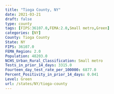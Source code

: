 ```yaml
---
title: "Tioga County, NY"
date: 2021-03-21
draft: false
type: county
tags: [FIPS:36107.0,FEMA:2.0,Small metro,Green]
categories: [NY]
County: Tioga County
State: NY
FIPS: 36107.0
FEMA_Region: 2.0
Population: 48203.0
NCHS_Urban_Rural_Classification: Small metro
Tests_in_prior_14_days: 3315.0
Fourteen_day_test_rate_per_100000: 6877.0
Percent_Positivity_in_prior_14_days: 0.041
Level: Green
url: /states/NY/tioga-county
---
```



